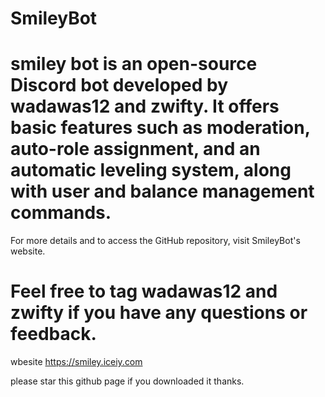 # SmileyBot

# smiley bot is an open-source Discord bot developed by wadawas12 and zwifty. It offers basic features such as moderation, auto-role assignment, and an automatic leveling system, along with user and balance management commands.

For more details and to access the GitHub repository, visit SmileyBot's website.

# Feel free to tag wadawas12 and zwifty if you have any questions or feedback.

wbesite https://smiley.iceiy.com


please  star this github page if you downloaded it thanks.

